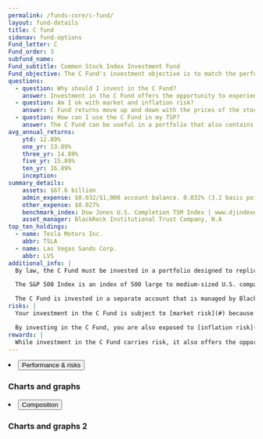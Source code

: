 ```yaml
---
permalink: /funds-core/c-fund/
layout: fund-details
title: C fund
sidenav: fund-options
Fund_letter: C
Fund_order: 3
subfund_name:
Fund_subtitle: Common Stock Index Investment Fund
Fund_objective: The C Fund's investment objective is to match the performance of the Standard and Poor's 500 (S&P 500) Index, a broad market index made up of stocks of 500 large to medium-sized U.S. companies.
questions:
  - question: Why should I invest in the C Fund?
    answer: Investment in the C Fund offers the opportunity to experience gains from equity ownership of large and mid-sized U.S. company stocks.
  - question: Am I ok with market and inflation risk?
    answer: C Fund returns move up and down with the prices of the stocks in the S&P 500 Index (market risk) or if C Fund investments do not grow enough to offset the reduction in purchasing power (inflation risk).
  - question: How can I use the C Fund in my TSP?
    answer: The C Fund can be useful in a portfolio that also contains stock funds that track other indexes such as the S Fund and the I Fund. By investing in all segments of the stock market (as opposed to just one), you reduce your exposure to market risk. The C Fund can also be useful in a portfolio that contains bonds. A retirement portfolio that contains a bond fund like the F Fund, along with other stock funds, like the S and I Funds, will tend to be less volatile than one that contains stock funds alone.
avg_annual_returns:
    ytd: 12.89%
    one_yr: 13.89%
    three_yr: 14.89%
    five_yr: 15.89%
    ten_yr: 16.89%
    inception:
summary_details:
    assets: $67.6 billion
    admin_expense: $0.032/$1,000 account balance. 0.032% (3.2 basis points)
    other_expense: $0.027%
    benchmark_index: Dow Jones U.S. Completion TSM Index | www.djindexes.com
    asset_manager: BlackRock Institutional Trust Company, N.A
top_ten_holdings:
  - name: Tesla Motors Inc.
    abbr: TSLA
  - name: Las Vegas Sands Corp.
    abbr: LVS
additional_info: |
  By law, the C Fund must be invested in a portfolio designed to replicate the performance of an index of stocks representing the U.S. stock markets. The Federal Retirement Thrift Investment Board has chosen as its benchmark the Standard & Poor’s 500 Stock Index, which tracks the performance of major U.S. companies and industries.

  The S&P 500 Index is an index of 500 large to medium-sized U.S. companies that are traded in the U.S. stock markets. The index was designed by Standard & Poor’s Corporation (S&P) to provide a representative measure of U.S. stock markets’ performance. The companies in the index represent 157 industries classified into the 11 major sector groups shown in the chart. The stocks in the S&P 500 Index represent approximately 82% of the market value of the U.S. stock markets.

  The C Fund is invested in a separate account that is managed by BlackRock Institutional Trust Company, N.A. The C Fund holds all the stocks included in the S&P 500 Index in virtually the same weights that they have in the index. The performance of the C Fund is evaluated on the basis of how closely its returns match those of the S&P 500 Index.
risks: |
  Your investment in the C Fund is subject to [market risk](#) because the prices of the stocks in the S&P 500 Index rise and fall.

  By investing in the C Fund, you are also exposed to [inflation risk](#), meaning your C Fund investment may not grow enough to offset inflation.
rewards: |
  While investment in the C Fund carries risk, it also offers the opportunity to experience gains from equity ownership of large and mid-sized U.S. company stocks.
---
```


<li>
    <button class="usa-accordion-button" aria-expanded="false" aria-controls="a2">
  Performance &amp; risks
</button>
    <div id="a2" class="usa-accordion-content">
      <div class="usa-grid-full">
        <div class="usa-width-one-whole">
          <h3>Charts and graphs</h3>
        </div>
      </div>
    </div>
</li>
<li>
    <button class="usa-accordion-button" aria-expanded="false" aria-controls="a3">
  Composition
</button>
    <div id="a3" class="usa-accordion-content">
    <div class="usa-grid-full">
      <div class="usa-width-one-whole">
        <h3>Charts and graphs 2</h3>
      </div>
    </div>
    </div>
</li>
